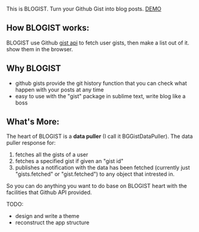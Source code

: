 This is BLOGIST. 
Turn your Github Gist into blog posts. [DEMO](http://blog.kidliaa.com/)

## How BLOGIST works:

BLOGIST use Github [gist api](https://developer.github.com/v3/gists/) to fetch user gists, then make a list out of it. show them in the browser. 

## Why BLOGIST

* github gists provide the git history function that you can check what happen with your posts at any time
* easy to use with the "gist" package in sublime text, write blog like a boss

## What's More:

The heart of BLOGIST is a __data puller__ (I call it BGGistDataPuller). The data puller response for:

1. fetches all the gists of a user
2. fetches a specified gist if given an "gist id"
3. publishes a notification with the data has been fetched (currently just "gists.fetched" or "gist.fetched") to any object that intrested in.

So you can do anything you want to do base on BLOGIST heart with the facilities that Github API provided.

TODO:

* design and write a theme
* reconstruct the app structure
